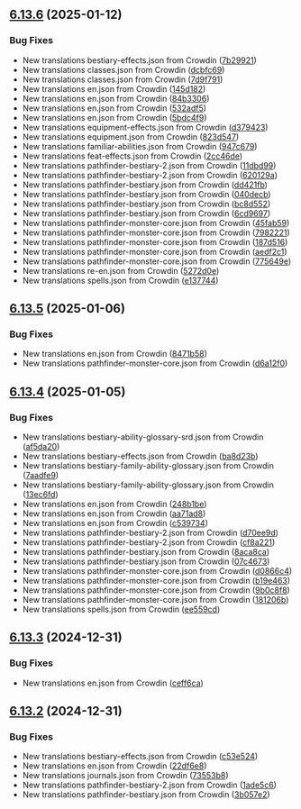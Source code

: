 ## [6.13.6](https://github.com/allnnde/pf2e-esp-translation/compare/v6.13.5...v6.13.6) (2025-01-12)


### Bug Fixes

* New translations bestiary-effects.json from Crowdin ([7b29921](https://github.com/allnnde/pf2e-esp-translation/commit/7b29921d1e8477f72701b6ceadd8c552d968d28c))
* New translations classes.json from Crowdin ([dcbfc69](https://github.com/allnnde/pf2e-esp-translation/commit/dcbfc6907805cb5ea43ec80e0ecbe7177428948a))
* New translations classes.json from Crowdin ([7d9f791](https://github.com/allnnde/pf2e-esp-translation/commit/7d9f79147ac75512aba33133d59efa29ab333e0d))
* New translations en.json from Crowdin ([145d182](https://github.com/allnnde/pf2e-esp-translation/commit/145d182d46f1fb895f4cf759d017e220b7fc2083))
* New translations en.json from Crowdin ([84b3306](https://github.com/allnnde/pf2e-esp-translation/commit/84b33062d5d88eced727b78acc887e18419188c6))
* New translations en.json from Crowdin ([532adf5](https://github.com/allnnde/pf2e-esp-translation/commit/532adf5ac2c9309aed842348068ce9ab3b6071af))
* New translations en.json from Crowdin ([5bdc4f9](https://github.com/allnnde/pf2e-esp-translation/commit/5bdc4f9e547a1bafe53c59021007375ebfa4e953))
* New translations equipment-effects.json from Crowdin ([d379423](https://github.com/allnnde/pf2e-esp-translation/commit/d3794239d40f7b1075fd12ca3a41f52443a54198))
* New translations equipment.json from Crowdin ([823d547](https://github.com/allnnde/pf2e-esp-translation/commit/823d5476d1982901142db241e078d8c4da035836))
* New translations familiar-abilities.json from Crowdin ([947c679](https://github.com/allnnde/pf2e-esp-translation/commit/947c679413df1a427916fec81bbc3b8f382b74ae))
* New translations feat-effects.json from Crowdin ([2cc46de](https://github.com/allnnde/pf2e-esp-translation/commit/2cc46debfc49d27a0a51936e093007f4424c09ae))
* New translations pathfinder-bestiary-2.json from Crowdin ([11dbd99](https://github.com/allnnde/pf2e-esp-translation/commit/11dbd996efa5be282d0ffe017a5dbe963119d3ea))
* New translations pathfinder-bestiary-2.json from Crowdin ([620129a](https://github.com/allnnde/pf2e-esp-translation/commit/620129a1a31e934df314fd505da9523c05d33507))
* New translations pathfinder-bestiary.json from Crowdin ([dd421fb](https://github.com/allnnde/pf2e-esp-translation/commit/dd421fb9382d63d7f6796589031f54e1664c45d9))
* New translations pathfinder-bestiary.json from Crowdin ([040decb](https://github.com/allnnde/pf2e-esp-translation/commit/040decb340adf75e2cf26aec32c7d174dc9c8aee))
* New translations pathfinder-bestiary.json from Crowdin ([bc8d552](https://github.com/allnnde/pf2e-esp-translation/commit/bc8d5528b331db2fb13eb6145f4913272530178e))
* New translations pathfinder-bestiary.json from Crowdin ([6cd9697](https://github.com/allnnde/pf2e-esp-translation/commit/6cd9697b9d6fe0f31256253ba7b38cfdcc3fe4b2))
* New translations pathfinder-monster-core.json from Crowdin ([45fab59](https://github.com/allnnde/pf2e-esp-translation/commit/45fab59887480563838152a0831b8ff9af958d9b))
* New translations pathfinder-monster-core.json from Crowdin ([7982221](https://github.com/allnnde/pf2e-esp-translation/commit/79822217d407bfc8dc84082575e205551427f09c))
* New translations pathfinder-monster-core.json from Crowdin ([187d516](https://github.com/allnnde/pf2e-esp-translation/commit/187d516c02d0f6778580bd75aa93231115a76035))
* New translations pathfinder-monster-core.json from Crowdin ([aedf2c1](https://github.com/allnnde/pf2e-esp-translation/commit/aedf2c12d47a90bd2b79cb1ff8fb14201cea1e6c))
* New translations pathfinder-monster-core.json from Crowdin ([775649e](https://github.com/allnnde/pf2e-esp-translation/commit/775649ef0cebd5025cd016ff2de648992bf06bfa))
* New translations re-en.json from Crowdin ([5272d0e](https://github.com/allnnde/pf2e-esp-translation/commit/5272d0ea99dd27fd1967192de6465f0ef0b4aad6))
* New translations spells.json from Crowdin ([e137744](https://github.com/allnnde/pf2e-esp-translation/commit/e137744df7e50957101886f120ed2f773bd82ba9))



## [6.13.5](https://github.com/allnnde/pf2e-esp-translation/compare/v6.13.4...v6.13.5) (2025-01-06)


### Bug Fixes

* New translations en.json from Crowdin ([8471b58](https://github.com/allnnde/pf2e-esp-translation/commit/8471b58627247fb54c04dede02bbdb85a461747a))
* New translations pathfinder-monster-core.json from Crowdin ([d6a12f0](https://github.com/allnnde/pf2e-esp-translation/commit/d6a12f0d4b5668f37d231f3ddd2b437278eda292))



## [6.13.4](https://github.com/allnnde/pf2e-esp-translation/compare/v6.13.3...v6.13.4) (2025-01-05)


### Bug Fixes

* New translations bestiary-ability-glossary-srd.json from Crowdin ([af5da20](https://github.com/allnnde/pf2e-esp-translation/commit/af5da20477dc9dda1868892fddc806c66e55f887))
* New translations bestiary-effects.json from Crowdin ([ba8d23b](https://github.com/allnnde/pf2e-esp-translation/commit/ba8d23b86b5c4ae61628f8c1b705e58ae03de5cd))
* New translations bestiary-family-ability-glossary.json from Crowdin ([7aadfe9](https://github.com/allnnde/pf2e-esp-translation/commit/7aadfe9d21f4f2f93cc32d88da7263e8be728faf))
* New translations bestiary-family-ability-glossary.json from Crowdin ([13ec6fd](https://github.com/allnnde/pf2e-esp-translation/commit/13ec6fda08d83380ec8e3a5ad2189b3bbcc1414a))
* New translations en.json from Crowdin ([248b1be](https://github.com/allnnde/pf2e-esp-translation/commit/248b1beaad8c044b19bf32f1a315a4e5ae5d5399))
* New translations en.json from Crowdin ([aa71ad8](https://github.com/allnnde/pf2e-esp-translation/commit/aa71ad80f728411bf5289968b5640a09d5d0c16f))
* New translations en.json from Crowdin ([c539734](https://github.com/allnnde/pf2e-esp-translation/commit/c539734c1f2d750f61e0a2bc9b689d72f6fda185))
* New translations pathfinder-bestiary-2.json from Crowdin ([d70ee9d](https://github.com/allnnde/pf2e-esp-translation/commit/d70ee9db03869cae6ddd9d19727385a4c139fc88))
* New translations pathfinder-bestiary-2.json from Crowdin ([cf8a221](https://github.com/allnnde/pf2e-esp-translation/commit/cf8a221968bb094d255d6c2a02e2544f6c53acb5))
* New translations pathfinder-bestiary.json from Crowdin ([8aca8ca](https://github.com/allnnde/pf2e-esp-translation/commit/8aca8ca25792708d54bd18f0e87351b55c8b5970))
* New translations pathfinder-bestiary.json from Crowdin ([07c4673](https://github.com/allnnde/pf2e-esp-translation/commit/07c46732d05ab0ba617761bc305a93504c97a306))
* New translations pathfinder-monster-core.json from Crowdin ([d0866c4](https://github.com/allnnde/pf2e-esp-translation/commit/d0866c4c98db453dc4513843cf5e40a3eabda119))
* New translations pathfinder-monster-core.json from Crowdin ([b19e463](https://github.com/allnnde/pf2e-esp-translation/commit/b19e463c0b146205127dd135bc91f9aadbd4ee4c))
* New translations pathfinder-monster-core.json from Crowdin ([9b0c8f8](https://github.com/allnnde/pf2e-esp-translation/commit/9b0c8f8d1f19646ca73cee3a5a06c3aab9822714))
* New translations pathfinder-monster-core.json from Crowdin ([181206b](https://github.com/allnnde/pf2e-esp-translation/commit/181206bfd44f89f9694648aa7ae8ba422d6959ab))
* New translations spells.json from Crowdin ([ee559cd](https://github.com/allnnde/pf2e-esp-translation/commit/ee559cd0e74eb84f0ea95c0ffa7c55b3a0d7fde0))



## [6.13.3](https://github.com/allnnde/pf2e-esp-translation/compare/v6.13.2...v6.13.3) (2024-12-31)


### Bug Fixes

* New translations en.json from Crowdin ([ceff6ca](https://github.com/allnnde/pf2e-esp-translation/commit/ceff6cabae357a0b105229b2d4feeaa4db7a0da7))



## [6.13.2](https://github.com/allnnde/pf2e-esp-translation/compare/v6.13.1...v6.13.2) (2024-12-31)


### Bug Fixes

* New translations bestiary-effects.json from Crowdin ([c53e524](https://github.com/allnnde/pf2e-esp-translation/commit/c53e5241e496ed0c897051de26c53ecb0409fa7a))
* New translations en.json from Crowdin ([22df6e8](https://github.com/allnnde/pf2e-esp-translation/commit/22df6e819b609fe82aa781e30d9fab6dfba8b707))
* New translations journals.json from Crowdin ([73553b8](https://github.com/allnnde/pf2e-esp-translation/commit/73553b8fce2c679882ba09123feafb47724ccf48))
* New translations pathfinder-bestiary-2.json from Crowdin ([1ade5c6](https://github.com/allnnde/pf2e-esp-translation/commit/1ade5c649f695e3fcb21d6f6174d610a35ddc10e))
* New translations pathfinder-bestiary.json from Crowdin ([3b057e2](https://github.com/allnnde/pf2e-esp-translation/commit/3b057e252e929277fc1801b2851e8177530bc070))



